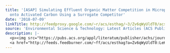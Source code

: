 ```yaml
---
title: '[ASAP] Simulating Effluent Organic Matter Competition in Micropollutant Adsorption
  onto Activated Carbon Using a Surrogate Competitor'
date: '2018-07-09'
linkTitle: http://feedproxy.google.com/~r/acs/esthag/~3/Zv6qWyUldT0/acs.est.8b01503
source: 'Environmental Science & Technology: Latest Articles (ACS Publications)'
description: |-
  <p><img src="https://pubs.acs.org/appl/literatum/publisher/achs/journals/content/esthag/0/esthag.ahead-of-print/acs.est.8b01503/20180709/images/medium/es-2018-015032_0007.gif" alt="TOC Graphic"/></p><div><cite>Environmental Science & Technology</cite></div><div>DOI: 10.1021/acs.est.8b01503</div><div class="feedflare">
  <a href="http://feeds.feedburner.com/~ff/acs/esthag?a=Zv6qWyUldT0:LeKpRMVJ_zg:yIl2AUoC8zA"><img src="http://feeds.feedburner.com/~ff/acs/esthag?d=yIl2AUoC8zA" border="0"></img></a>
---
```

